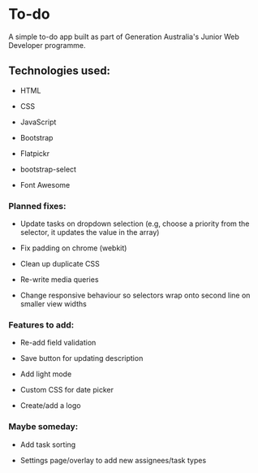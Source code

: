 # To-do

A simple to-do app built as part of Generation Australia's Junior Web Developer programme.

## Technologies used:

- HTML

- CSS

- JavaScript

- Bootstrap

- Flatpickr

- bootstrap-select

- Font Awesome

### Planned fixes:

- Update tasks on dropdown selection (e.g, choose a priority from the selector, it updates the value in the array)

- Fix padding on chrome (webkit)

- Clean up duplicate CSS

- Re-write media queries

- Change responsive behaviour so selectors wrap onto second line on smaller view widths

### Features to add:

- Re-add field validation

- Save button for updating description

- Add light mode

- Custom CSS for date picker

- Create/add a logo

### Maybe someday:

- Add task sorting

- Settings page/overlay to add new assignees/task types
